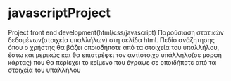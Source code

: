 # javascriptProject

Project front end development(html/css/javascript)
Παρούσιαση στατικών δεδομένων(στοιχεία υπαλλήλων) στη σελίδα html. 
Πεδίο ανάζητησης όπου ο χρήστης θα βάζει οποιοδήποτε από τα στοιχεία του υπαλλήλου, 
έστω και μερικώς και θα επιστρέφει τον αντίστοιχο υπάλληλο(σε μορφή κάρτας) που θα περίεχει το κείμενο 
που έγραψε σε οποιδήποτε από τα στοιχεία του υπαλλήλου 
